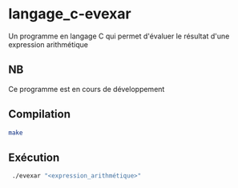 # langage_c-evexar

Un programme en langage C qui permet d'évaluer le résultat d'une expression arithmétique

## NB

Ce programme est en cours de développement

## Compilation

```bash
make
```

## Exécution

```bash
 ./evexar "<expression_arithmétique>"
```
